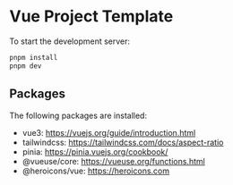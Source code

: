 # Vue Project Template

To start the development server:

```bash
pnpm install
pnpm dev
```

## Packages

The following packages are installed:

- vue3: https://vuejs.org/guide/introduction.html
- tailwindcss: https://tailwindcss.com/docs/aspect-ratio
- pinia: https://pinia.vuejs.org/cookbook/
- @vueuse/core: https://vueuse.org/functions.html
- @heroicons/vue: https://heroicons.com
